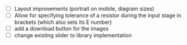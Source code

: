 - [ ] Layout improvements (portrait on mobile, diagram sizes)
- [ ] Allow for specifying tolerance of a resistor during the input stage in brackets (which also sets its E number)
- [ ] add a download button for the images
- [ ] change existing slider to library implementation 
